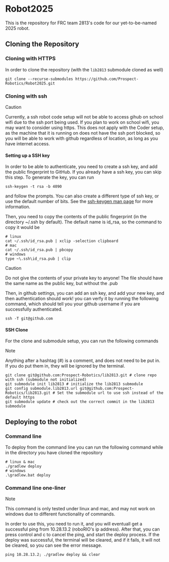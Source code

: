 # Robot2025

This is the repository for FRC team 2813's code for our yet-to-be-named 2025 robot.

## Cloning the Repository

### Cloning with HTTPS

In order to clone the repository (with the `lib2813` submodule cloned as well)

```
git clone --recurse-submodules https://github.com/Prospect-Robotics/Robot2025.git
```

### Cloning with ssh

> [!CAUTION]
> Currently, a ssh robot code setup will not be able to access gihub on school wifi due to the ssh port being used.
> If you plan to work on school wifi, you may want to consider using https.
> This does not apply with the Coder setup, as the machine that it is running on does not have the ssh port blocked, so you will be able to work with github regardless of location, as long as you have internet access.

#### Setting up a SSH key

In order to be able to authenticate, you need to create a ssh key, and add the public fingerprint to GitHub.
If you already have a ssh key, you can skip this step.
To generate the key, you can run
```
ssh-keygen -t rsa -b 4090
```
and follow the prompts.
You can also create a different type of ssh key, or use the default number of bits.
See the [ssh-keygen man page](https://linux.die.net/man/1/ssh-keygen) for more information.

Then, you need to copy the contents of the public fingerprint (in the directory ~/.ssh by default).
The default name is id_rsa, so the command to copy it would be
```
# linux
cat ~/.ssh/id_rsa.pub | xclip -selection clipboard
# mac
cat ~/.ssh/id_rsa.pub | pbcopy
# windows
type ~\.ssh\id_rsa.pub | clip
```
> [!CAUTION]
> Do not give the contents of your private key to anyone!
> The file should have the same name as the public key, but without the .pub

Then, in github settings, you can add an ssh key, and add your new key, and then authentication should work! you can verfy it by running the following command, which should tell you your
github username if you are successfully authenticated.
```
ssh -T git@github.com
```

#### SSH Clone

For the clone and submodule setup, you can run the following commands

> [!NOTE]
> Anything after a hashtag (#) is a comment, and does not need to be put in.
If you do put them in, they will be ignored by the terminal.

```
git clone git@github.com:Prospect-Robotics/lib2813.git # clone repo with ssh (submodule not initialized)
git submodule init lib2813 # initialize the lib2813 submodule
git config submodule.lib2813.url git@github.com:Prospect-Robotics/lib2813.git # Set the submodule url to use ssh instead of the default https
git submodule update # check out the correct commit in the lib2813 submodule
```

## Deploying to the robot

### Command line

To deploy from the command line you can run the following command while in the directory you have cloned the repository
```
# linux & mac
./gradlew deploy
# windows
.\gradlew.bat deploy
```

### Command line one-liner

> [!NOTE]
> This command is only tested under linux and mac, and may not work on windows due to different functionality of commands.

In order to use this, you need to run it, and you will eventuall get a successful ping from 10.28.13.2 (roboRIO's ip address).
After that, you can press control and c to cancel the ping, and start the deploy process.
If the deploy was successful, the terminal will be cleared, and if it fails, it will not be cleared, so you can see the error message.

```
ping 10.28.13.2; ./gradlew deploy && clear
```
